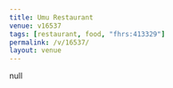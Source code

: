 ```yaml
---
title: Umu Restaurant
venue: v16537
tags: [restaurant, food, "fhrs:413329"]
permalink: /v/16537/
layout: venue
---
```

null